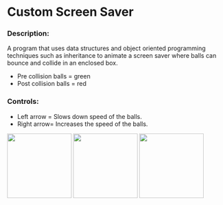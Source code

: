 # Custom Screen Saver

### Description:
A program that uses data structures and object oriented programming techniques such as inheritance to animate a screen saver where balls can bounce and collide in an enclosed box. 

* Pre collision balls = green
* Post collision balls = red

### Controls:
* Left arrow = Slows down speed of the balls.
* Right arrow= Increases the speed of the balls.

<img src="https://imgur.com/88j36tE.jpg" width="150">
<img src="https://imgur.com/u6LgvTY.jpg" width="150">
<img src="https://imgur.com/i9ftoTR.jpg" width="150">


